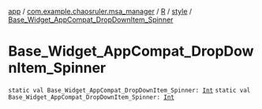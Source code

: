 [app](../../../index.md) / [com.example.chaosruler.msa_manager](../../index.md) / [R](../index.md) / [style](index.md) / [Base_Widget_AppCompat_DropDownItem_Spinner](.)

# Base_Widget_AppCompat_DropDownItem_Spinner

`static val Base_Widget_AppCompat_DropDownItem_Spinner: `[`Int`](https://kotlinlang.org/api/latest/jvm/stdlib/kotlin/-int/index.html)
`static val Base_Widget_AppCompat_DropDownItem_Spinner: `[`Int`](https://kotlinlang.org/api/latest/jvm/stdlib/kotlin/-int/index.html)